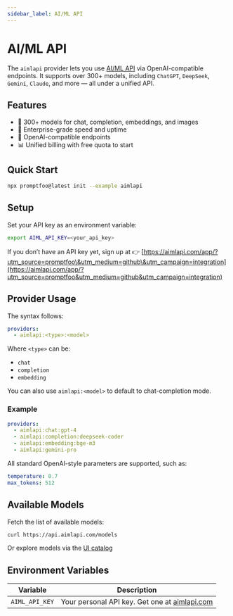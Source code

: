 ```yaml
---
sidebar_label: AI/ML API
---
```


# AI/ML API

The `aimlapi` provider lets you use [AI/ML API](https://aimlapi.com/app/?utm_source=promptfoo&utm_medium=github&utm_campaign=integration) via OpenAI-compatible endpoints. It supports over 300+ models, including `ChatGPT`, `DeepSeek`, `Gemini`, `Claude`, and more — all under a unified API.

## Features

- 🧠 300+ models for chat, completion, embeddings, and images
- 🚀 Enterprise-grade speed and uptime
- 🔁 OpenAI-compatible endpoints
- 📊 Unified billing with free quota to start

## Quick Start

```bash
npx promptfoo@latest init --example aimlapi
```

## Setup

Set your API key as an environment variable:

```bash
export AIML_API_KEY=<your_api_key>
```

If you don’t have an API key yet, sign up at
👉 [https://aimlapi.com/app/?utm_source=promptfoo\&utm_medium=github\&utm_campaign=integration](https://aimlapi.com/app/?utm_source=promptfoo&utm_medium=github&utm_campaign=integration)

## Provider Usage

The syntax follows:

```yaml
providers:
  - aimlapi:<type>:<model>
```

Where `<type>` can be:

- `chat`
- `completion`
- `embedding`

You can also use `aimlapi:<model>` to default to chat-completion mode.

### Example

```yaml
providers:
  - aimlapi:chat:gpt-4
  - aimlapi:completion:deepseek-coder
  - aimlapi:embedding:bge-m3
  - aimlapi:gemini-pro
```

All standard OpenAI-style parameters are supported, such as:

```yaml
temperature: 0.7
max_tokens: 512
```

## Available Models

Fetch the list of available models:

```bash
curl https://api.aimlapi.com/models
```

Or explore models via the [UI catalog](https://aimlapi.com/models?utm_source=promptfoo&utm_medium=github&utm_campaign=integration)

## Environment Variables

| Variable       | Description                                                                                                                               |
| -------------- | ----------------------------------------------------------------------------------------------------------------------------------------- |
| `AIML_API_KEY` | Your personal API key. Get one at [aimlapi.com](https://aimlapi.com/app/?utm_source=promptfoo&utm_medium=github&utm_campaign=integration) |
